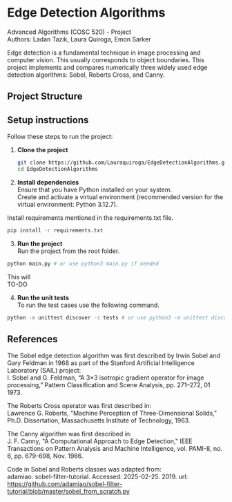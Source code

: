 # Edge Detection Algorithms
Advanced Algorithms (COSC 520) - Project     
Authors: Ladan Tazik, Laura Quiroga, Emon Sarker     
      
Edge detection is a fundamental technique in image processing and computer vision. This usually corresponds to object boundaries. This project implements and compares numerically three widely used edge detection algorithms: Sobel, Roberts Cross, and Canny. 


## Project Structure

## Setup instructions   
Follow these steps to run the project:
1. **Clone the project**      
   ```bash
   git clone https://github.com/Lauraquiroga/EdgeDetectionAlgorithms.git
   cd EdgeDetectionAlgorithms
   ```

2.  **Install dependencies**     
   Ensure that you have Python installed on your system.     
   Create and activate a virtual environment (recommended version for the virtual environment: Python 3.12.7).       

   Install requirements mentioned in the requirements.txt file.       
   
   ```bash
   pip install -r requirements.txt
   ```


3.  **Run the project**      
   Run the project from the root folder.       
   ```bash
   python main.py # or use python3 main.py if needed
   ```
   This will    
   TO-DO    
   
4.  **Run the unit tests**       
   To run the test cases use the following command.       
   ```bash
   python -m unittest discover -s tests # or use python3 -m unittest discover -s tests if needed
   ```

## References         

The Sobel edge detection algorithm was first described by Irwin Sobel and Gary Feldman in 1968 as part of the Stanford Artificial Intelligence Laboratory (SAIL)
project:          
I. Sobel and G. Feldman, “A 3×3 isotropic gradient operator for image
processing,” Pattern Classification and Scene Analysis, pp. 271–272, 01
1973.           

The Roberts Cross operator was first described in:        
Lawrence G. Roberts, "Machine Perception of Three-Dimensional Solids," Ph.D. Dissertation, Massachusetts Institute of Technology, 1963.      

The Canny algorithm was first described in:        
J. F. Canny, "A Computational Approach to Edge Detection," IEEE Transactions on Pattern Analysis and Machine Intelligence, vol. PAMI-8, no. 6, pp. 679-698, Nov. 1986.         

Code in Sobel and Roberts classes was adapted from:            
adamiao. sobel-filter-tutorial. Accessed: 2025-02-25. 2019. url: https://github.com/adamiao/sobel-filter-tutorial/blob/master/sobel_from_scratch.py      
